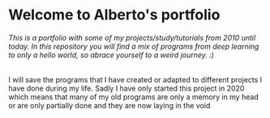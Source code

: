# Welcome to Alberto's portfolio

###### This is a portfolio with some of my projects/study/tutorials from 2010 until today. In this repository you will find a mix of programs from deep learning to only a hello world, so abrace yourself to a weird journey. :) 

I will save the programs that I have created or adapted to different projects I have done during my life. Sadly I have only started this project in 2020 which means that many of my old programs are only a memory in my head or are only partially done  and they are now laying in the void 

